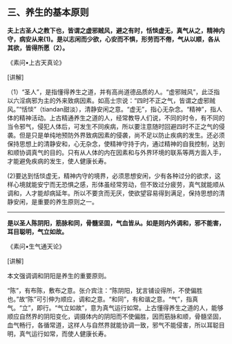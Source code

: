 ## 三、养生的基本原则

**夫上古圣人之教下也，皆谓之虚邪贼风，避之有时，恬惔虚无，真气从之，精神内守，病安从来(1)。是以志闲而少欲，心安而不惧，形劳而不倦，气从以顺，各从其欲，皆得所愿（2）。**

​《素问•上古天真论》

[讲解]

（1）“圣人”，是指懂得养生之道，并有高尚道德品质的人。“虚邪贼风”，此泛指以六淫病邪为主的外来致病因素。如高士宗说：“四时不正之气，皆谓之虚邪贼风。”“恬惔”（tiandan甜淡），清静安闲之意。“虚无”，指心无杂念。“精神”，指人体的精神活动。上古精通养生之道的人，经常教导人们说，不同的时令，有不同的当令邪气，侵犯人体后，可发生不同疾病，所以要注意随时回避四时不正之气的侵袭。但是只是单纯地预防外界致病因素的侵袭，尚不足以防止疾病的发生。还必须保持思想上的清静安和，心无杂念，使精神守持于内，通过精神的自我控制，达到和顺协调真气的目的。只有从人体的内在因素和与外界环境的联系等两方面入手，才能避免疾病的发生，使人健康长寿。

(2)要达到恬惔虚无，精神内守的境界，必须思想安闲，少有各种过分的欲求，这样心境就能安宁而无恐惧之感，形体虽经常劳动，但不致过分疲劳，真气就能顺从调和，人才能却病延年。所以不要贪而无厌，使欲望容易得到满足，保持思想的清静安闲，是重要的养生原则之一。

* * *

**是以圣人陈阴阳，筋脉和同，骨髓坚固，气血皆从。如是则内外调和，邪不能害，耳目聪明，气立如故。**

​《素问•生气通天论》

[讲解]

本文强调调和阴阳是养生的重要原则。

“陈”，有布陈，敷布之意。张介宾注：“陈阴阳，犹言铺设得所，不使偏胜也。”故“陈”可引伸为顺应，调和之意。“和同”，有和谐之意。“气”，指真气。“立”，即行。“气立如故”，意为真气运行如常。上古懂得养生之道的人，能够顺应自然界的阴阳变化，调摄体内的阴阳而不使偏胜，因而筋脉和顺，骨髓坚固，血气畅行，各循常道，这样人与自然界就能协调一致，邪气不能侵害，所以耳聪目明，真气运行如常，而使人健康长寿。

